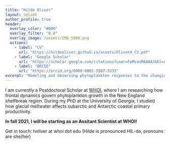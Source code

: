 ```yaml
---
title: "Hilde Oliver"
layout: splash
author_profile: true
header:
  overlay_color: "#000"
  overlay_filter: "0.4"
  overlay_image: /assets/IMG_5060.png
  actions:
    - label: "CV"
      url: "https://hildeoliver.github.io/assets/OliverH_CV.pdf"
    - label: "Google Scholar"
      url: "https://scholar.google.com/citations?user=FwMvxsMAAAAJ&hl=en&oi=ao"
    - label: "ORCID"
      url: "https://orcid.org/0000-0002-5507-3333"
excerpt: "Modeling and observing phytoplankton responses to the changing environment"
---
```


I am currently a Postdoctoral Scholar at [WHOI](https://www.whoi.edu/profile/holiver/), where I am researching how frontal dynamics govern phytoplankton growth in the New England shelfbreak region. During my PhD at the University of Georgia, I studied how glacial meltwater affects subarctic and Antarctic coastal primary productivity.

**In fall 2021, I will be starting as an Assitant Scientist at WHOI!**

Get in touch: holiver at whoi dot edu (Hilde is pronounced HIL-də, pronouns are she/her)
